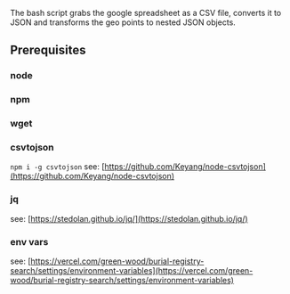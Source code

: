 The bash script grabs the google spreadsheet as a CSV file, converts it to JSON and transforms the geo points to nested JSON objects.

## Prerequisites

### node

### npm

### wget

### csvtojson

`npm i -g csvtojson`
see: [https://github.com/Keyang/node-csvtojson](https://github.com/Keyang/node-csvtojson)

### jq

see: [https://stedolan.github.io/jq/](https://stedolan.github.io/jq/)

### env vars

see: [https://vercel.com/green-wood/burial-registry-search/settings/environment-variables](https://vercel.com/green-wood/burial-registry-search/settings/environment-variables)